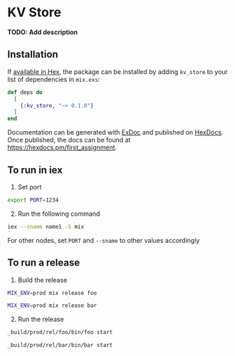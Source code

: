 # KV Store

**TODO: Add description**

## Installation

If [available in Hex](https://hex.pm/docs/publish), the package can be installed
by adding `kv_store` to your list of dependencies in `mix.exs`:

```elixir
def deps do
  [
    {:kv_store, "~> 0.1.0"}
  ]
end
```

Documentation can be generated with [ExDoc](https://github.com/elixir-lang/ex_doc)
and published on [HexDocs](https://hexdocs.pm). Once published, the docs can
be found at <https://hexdocs.pm/first_assignment>.

## To run in iex

1. Set port
```bash
export PORT=1234
```

2. Run the following command
```bash
iex --sname name1 -S mix
```

For other nodes, set `PORT` and `--sname` to other values accordingly 

## To run a release

1. Build the release
```bash
MIX_ENV=prod mix release foo
```
```bash
MIX_ENV=prod mix release bar
```

2. Run the release
```bash
_build/prod/rel/foo/bin/foo start
```
```bash
_build/prod/rel/bar/bin/bar start
```